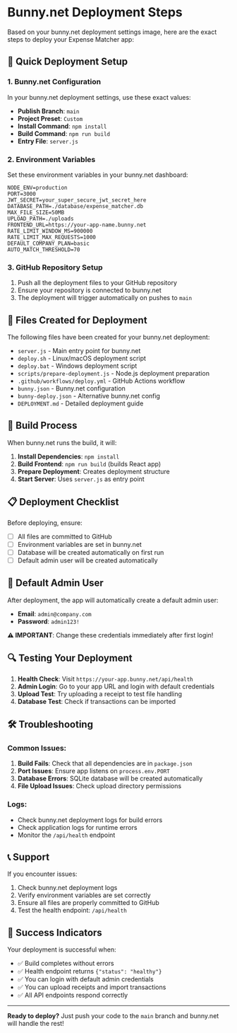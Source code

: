 # Bunny.net Deployment Steps

Based on your bunny.net deployment settings image, here are the exact steps to deploy your Expense Matcher app:

## 🚀 Quick Deployment Setup

### 1. Bunny.net Configuration

In your bunny.net deployment settings, use these exact values:

- **Publish Branch**: `main`
- **Project Preset**: `Custom`
- **Install Command**: `npm install`
- **Build Command**: `npm run build`
- **Entry File**: `server.js`

### 2. Environment Variables

Set these environment variables in your bunny.net dashboard:

```
NODE_ENV=production
PORT=3000
JWT_SECRET=your_super_secure_jwt_secret_here
DATABASE_PATH=./database/expense_matcher.db
MAX_FILE_SIZE=50MB
UPLOAD_PATH=./uploads
FRONTEND_URL=https://your-app-name.bunny.net
RATE_LIMIT_WINDOW_MS=900000
RATE_LIMIT_MAX_REQUESTS=1000
DEFAULT_COMPANY_PLAN=basic
AUTO_MATCH_THRESHOLD=70
```

### 3. GitHub Repository Setup

1. Push all the deployment files to your GitHub repository
2. Ensure your repository is connected to bunny.net
3. The deployment will trigger automatically on pushes to `main`

## 📁 Files Created for Deployment

The following files have been created for your bunny.net deployment:

- `server.js` - Main entry point for bunny.net
- `deploy.sh` - Linux/macOS deployment script
- `deploy.bat` - Windows deployment script
- `scripts/prepare-deployment.js` - Node.js deployment preparation
- `.github/workflows/deploy.yml` - GitHub Actions workflow
- `bunny.json` - Bunny.net configuration
- `bunny-deploy.json` - Alternative bunny.net config
- `DEPLOYMENT.md` - Detailed deployment guide

## 🔧 Build Process

When bunny.net runs the build, it will:

1. **Install Dependencies**: `npm install`
2. **Build Frontend**: `npm run build` (builds React app)
3. **Prepare Deployment**: Creates deployment structure
4. **Start Server**: Uses `server.js` as entry point

## 📋 Deployment Checklist

Before deploying, ensure:

- [ ] All files are committed to GitHub
- [ ] Environment variables are set in bunny.net
- [ ] Database will be created automatically on first run
- [ ] Default admin user will be created automatically

## 🎯 Default Admin User

After deployment, the app will automatically create a default admin user:

- **Email**: `admin@company.com`
- **Password**: `admin123!`

**⚠️ IMPORTANT**: Change these credentials immediately after first login!

## 🔍 Testing Your Deployment

1. **Health Check**: Visit `https://your-app.bunny.net/api/health`
2. **Admin Login**: Go to your app URL and login with default credentials
3. **Upload Test**: Try uploading a receipt to test file handling
4. **Database Test**: Check if transactions can be imported

## 🛠️ Troubleshooting

### Common Issues:

1. **Build Fails**: Check that all dependencies are in `package.json`
2. **Port Issues**: Ensure app listens on `process.env.PORT`
3. **Database Errors**: SQLite database will be created automatically
4. **File Upload Issues**: Check upload directory permissions

### Logs:

- Check bunny.net deployment logs for build errors
- Check application logs for runtime errors
- Monitor the `/api/health` endpoint

## 📞 Support

If you encounter issues:

1. Check bunny.net deployment logs
2. Verify environment variables are set correctly
3. Ensure all files are properly committed to GitHub
4. Test the health endpoint: `/api/health`

## 🎉 Success Indicators

Your deployment is successful when:

- ✅ Build completes without errors
- ✅ Health endpoint returns `{"status": "healthy"}`
- ✅ You can login with default admin credentials
- ✅ You can upload receipts and import transactions
- ✅ All API endpoints respond correctly

---

**Ready to deploy?** Just push your code to the `main` branch and bunny.net will handle the rest! 